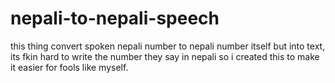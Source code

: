# nepali-to-nepali-speech
this thing convert spoken nepali number to nepali number itself but into text, its fkin hard to write the number they say in nepali so i created this to make it easier for fools like myself. 
